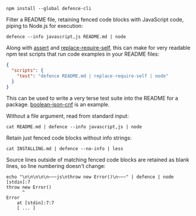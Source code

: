 ```shell
npm install --global defence-cli
```

Filter a README file, retaining fenced code blocks with JavaScript code, piping to Node.js for execution:

```shell
defence --info javascript,js README.md | node
```

Along with [assert](https://nodejs.org/api/assert.html) and [replace-require-self](https://www.npmjs.com/package/replace-require-self), this can make for very readable npm test scripts that run code examples in your README files:

```json
{
  "scripts": {
    "test": "defence README.md | replace-require-self | node"
  }
}
```

This can be used to write a very terse test suite into the README for a package. [boolean-json-cnf](https://github.com/kemitchell/boolean-json-cnf.js) is an example.

Without a file argument, read from standard input:

```shell
cat README.md | defence --info javascript,js | node
```

Retain just fenced code blocks without info strings:

```shell
cat INSTALLING.md | defence --no-info | less
```

Source lines outside of matching fenced code blocks are retained as blank lines, so line numbering doesn't change:

```shell
echo "\n\n\n\n\n~~~js\nthrow new Error()\n~~~" | defence | node
[stdin]:7
throw new Error()
      ^
Error
    at [stdin]:7:7
	[ ... ]
```
